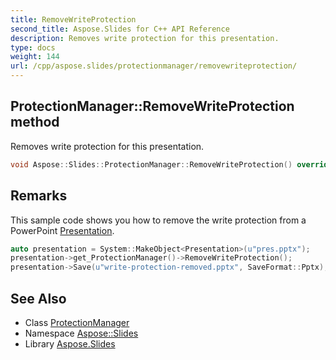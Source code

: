 ```yaml
---
title: RemoveWriteProtection
second_title: Aspose.Slides for C++ API Reference
description: Removes write protection for this presentation.
type: docs
weight: 144
url: /cpp/aspose.slides/protectionmanager/removewriteprotection/
---
```

## ProtectionManager::RemoveWriteProtection method


Removes write protection for this presentation.

```cpp
void Aspose::Slides::ProtectionManager::RemoveWriteProtection() override
```

## Remarks


This sample code shows you how to remove the write protection from a PowerPoint [Presentation](../../presentation/). 
```cpp
auto presentation = System::MakeObject<Presentation>(u"pres.pptx");
presentation->get_ProtectionManager()->RemoveWriteProtection();
presentation->Save(u"write-protection-removed.pptx", SaveFormat::Pptx);
```

## See Also

* Class [ProtectionManager](../)
* Namespace [Aspose::Slides](../../)
* Library [Aspose.Slides](../../../)
